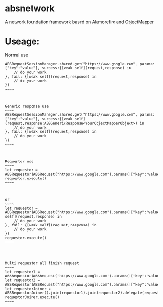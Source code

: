 # absnetwork
A network foundation framework based on Alamorefire and ObjectMapper

# Useage:
Normal use
~~~~~
ABSRequestSessionManager.shared.get("https://www.google.com", params: ["key":"value"], success:{[weak self](request,response) in 
	// do your work
}, fail: {[weak self](request,response) in 
	// do your work
})
~~~~



Generic response use
~~~~
ABSRequestSessionManager.shared.get("https://www.google.com", params: ["key":"value"], success:{[weak self](request,response:ABSGenericResponse<YourObjectMapperObject>) in 
	// do your work
}, fail: {[weak self](request,response) in 
	// do your work
})
~~~~



Requestor use
~~~~
let requestor = ABSRequestor(ABSRequest("https://www.google.com").params([["key":"value"]]).headers(["key":"value"])).delegate(completeHandlerDelegateInstance)
requestor.execute()
~~~~



or 
~~~~
let requestor = ABSRequestor(ABSRequest("https://www.google.com").params([["key":"value"]]).headers(["key":"value"])).handler({[weak self](request,response) in 
	// do your work
}, fail: {[weak self](request,response) in 
	// do your work
})
requestor.execute()
~~~~




Multi requestor all finish request
~~~~
let requestor1 = ABSRequestor(ABSRequest("https://www.google.com").params([["key":"value"]]).headers(["key":"value"])).delegate(delegateInstance)
let requestor2 = ABSRequestor(ABSRequest("https://www.google.com").params([["key":"value"]]).headers(["key":"value"])).delegate(delegateInstance)
let requestorJoiner = ABSRequestorJoiner().join(requestor1).join(requestor2).delegate(requestorJoinerDelegateInstance)
requestorJoiner.execute()
~~~~



